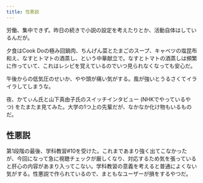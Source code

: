```yaml
---
title: 性悪説
---
```


労働、集中できず。昨日の続きで小説の設定を考えたりとか、活動自体はしているんだが。

夕食はCook Doの極み回鍋肉、ちんげん菜とたまごのスープ、キャベツの塩昆布和え、なすとトマトの酒蒸し、という中華献立で。なすとトマトの酒蒸しは頻繁に作っていて、これはレシピを覚えているのでいつ見られなくなっても安心だ。

午後からの低気圧のせいか、やや頭が痛い気がする。風が強いとうるさくてイライラしてしまうな。

夜、かてぃん氏と山下真由子氏のスイッチインタビュー (NHKでやっているやつ) をたまたま見てみた。大学の1つ上の先輩だが、なかなか化け物もいるものだ。

## 性悪説

第1段階の最後、学科教習#10を受けた。これまであまり強く出てこなかったが、今回になって急に視聴チェックが厳しくなり、対応するため気を張っていると肝心の内容があまり入ってこない。学科教習の意義を考えると普通によくない気がする。性悪説で作られているので、まともなユーザーが損をするやつだ。
